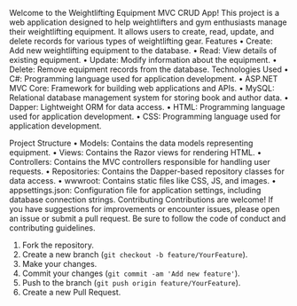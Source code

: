 Welcome to the Weightlifting Equipment MVC CRUD App! This project is a web application designed to help weightlifters and gym enthusiasts manage their weightlifting equipment. It allows users to create, read, update, and delete records for various types of weightlifting gear.
Features
•	Create:  Add new weightlifting equipment to the database.
•	Read: View details of existing equipment.
•	Update:  Modify information about the equipment.
•	Delete:  Remove equipment records from the database.
Technologies Used
•	C#: Programming language used for application development.
•	ASP.NET MVC Core: Framework for building web applications and APIs.
•	MySQL: Relational database management system for storing book and author data.
•	Dapper: Lightweight ORM for data access.
•	HTML: Programming language used for application development.
•	CSS: Programming language used for application development.

Project Structure
•	Models: Contains the data models representing equipment.
•	Views: Contains the Razor views for rendering HTML.
•	Controllers: Contains the MVC controllers responsible for handling user requests.
•	Repositories: Contains the Dapper-based repository classes for data access.
•	wwwroot: Contains static files like CSS, JS, and images.
•	appsettings.json: Configuration file for application settings, including database connection strings.
Contributing
Contributions are welcome! If you have suggestions for improvements or encounter issues, please open an issue or submit a pull request. Be sure to follow the code of conduct and contributing guidelines.

1. Fork the repository.
2. Create a new branch (`git checkout -b feature/YourFeature`).
3. Make your changes.
4. Commit your changes (`git commit -am 'Add new feature'`).
5. Push to the branch (`git push origin feature/YourFeature`).
6. Create a new Pull Request.
